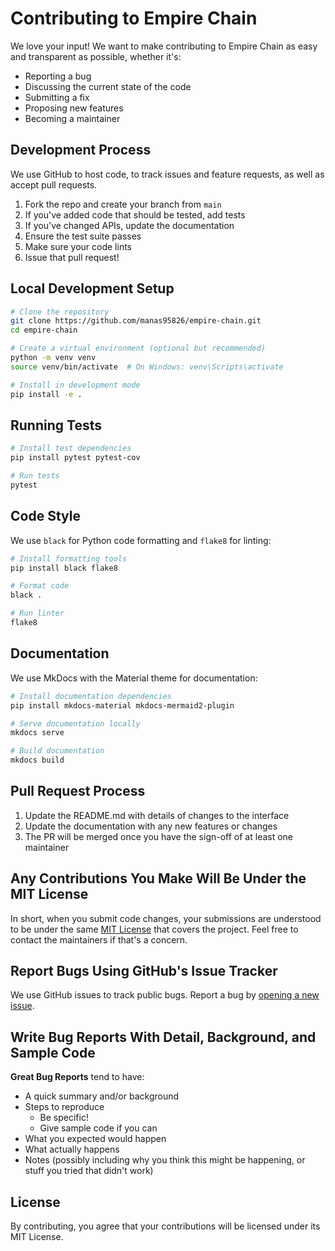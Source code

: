 # Contributing to Empire Chain

We love your input! We want to make contributing to Empire Chain as easy and transparent as possible, whether it's:

- Reporting a bug
- Discussing the current state of the code
- Submitting a fix
- Proposing new features
- Becoming a maintainer

## Development Process

We use GitHub to host code, to track issues and feature requests, as well as accept pull requests.

1. Fork the repo and create your branch from `main`
2. If you've added code that should be tested, add tests
3. If you've changed APIs, update the documentation
4. Ensure the test suite passes
5. Make sure your code lints
6. Issue that pull request!

## Local Development Setup

```bash
# Clone the repository
git clone https://github.com/manas95826/empire-chain.git
cd empire-chain

# Create a virtual environment (optional but recommended)
python -m venv venv
source venv/bin/activate  # On Windows: venv\Scripts\activate

# Install in development mode
pip install -e .
```

## Running Tests

```bash
# Install test dependencies
pip install pytest pytest-cov

# Run tests
pytest
```

## Code Style

We use `black` for Python code formatting and `flake8` for linting:

```bash
# Install formatting tools
pip install black flake8

# Format code
black .

# Run linter
flake8
```

## Documentation

We use MkDocs with the Material theme for documentation:

```bash
# Install documentation dependencies
pip install mkdocs-material mkdocs-mermaid2-plugin

# Serve documentation locally
mkdocs serve

# Build documentation
mkdocs build
```

## Pull Request Process

1. Update the README.md with details of changes to the interface
2. Update the documentation with any new features or changes
3. The PR will be merged once you have the sign-off of at least one maintainer

## Any Contributions You Make Will Be Under the MIT License

In short, when you submit code changes, your submissions are understood to be under the same [MIT License](LICENSE) that covers the project. Feel free to contact the maintainers if that's a concern.

## Report Bugs Using GitHub's Issue Tracker

We use GitHub issues to track public bugs. Report a bug by [opening a new issue](https://github.com/manas95826/empire-chain/issues/new).

## Write Bug Reports With Detail, Background, and Sample Code

**Great Bug Reports** tend to have:

- A quick summary and/or background
- Steps to reproduce
  - Be specific!
  - Give sample code if you can
- What you expected would happen
- What actually happens
- Notes (possibly including why you think this might be happening, or stuff you tried that didn't work)

## License

By contributing, you agree that your contributions will be licensed under its MIT License. 